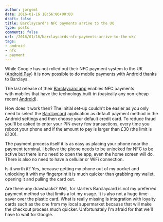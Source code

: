 ```yaml
---
author: jorgeml
date: 2016-01-16 18:56:06+00:00
draft: false
title: Barclaycard's NFC payments arrive to the UK
type: posts
comments: false
url: /2016/01/16/barclaycards-nfc-payments-arrive-to-the-uk/
tags:
- android
- nfc
- payment
---
```


While Google has not rolled out their NFC payment system to the UK ([Android Pay](https://www.android.com/pay/)) it is now possible to do mobile payments with Android thanks to Barclays.

The last release of their [Barclaycard app](https://play.google.com/store/apps/details?id=com.barclays.bca) enables NFC payments with mobiles that have the technology built-in (basically any non-cheap recent [Android](http://www.android.com)).

How does it work then? The initial set-up couldn't be easier as you only need to select the [Barclaycard](https://www.barclaycard.co.uk) application as default payment method in the Android settings and then choose your default credit card. To reduce fraud you'll be asked to enter your PIN every few transactions, every time you reboot your phone and if the amount to pay is larger than £30 (the limit is £100).

The payment process itself it is as easy as placing your phone near the payment terminal. I believe the phone needs to be unlocked for NFC to be active but there is no need to open the app, even the home screen will do. There is also no need to have a cellular or WiFi connection.

Is it worth it? Yes, because getting my phone out of my pocket and unlocking it with my fingerprint it is much quicker than grabbing my wallet, opening it and pulling the card out.

Are there any drawbacks? Well, for starters Barclaycard is not my preferred payment method so that limits a lot my usage. It is also not a huge time-saver over the plastic card. What is really missing is integration with loyalty cards such as the one from my local supermarket because that will make the checkout process much quicker. Unfortunately I'm afraid for that we'll have to wait for Google.
